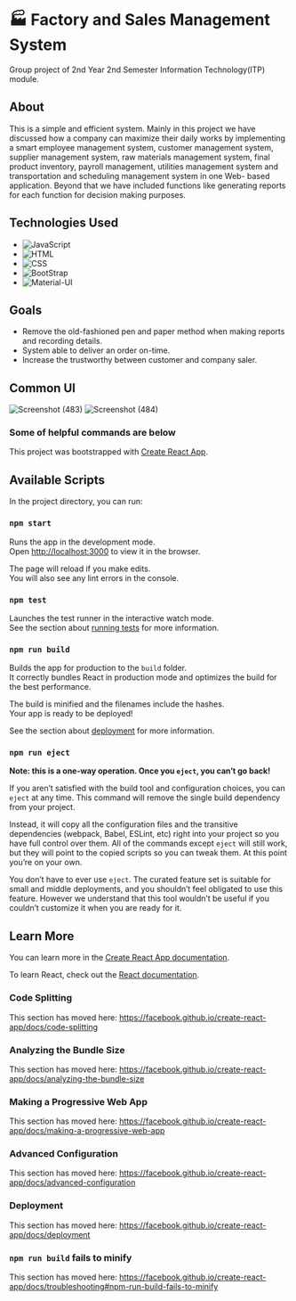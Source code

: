 # 🏭 Factory and Sales Management System
Group project of 2nd Year 2nd Semester Information Technology(ITP) module.

## About 
This is a simple and efficient system. Mainly in this project we have discussed how a company can maximize their daily works by implementing a smart employee management system, customer management system, supplier management system, raw materials management system, final product inventory, payroll management, utilities management system and transportation and scheduling management system in one Web- based application. Beyond that we have included functions like generating reports for each function for decision making purposes.

## Technologies Used
* ![JavaScript](https://img.shields.io/badge/Language-JavaScript-orange)
* ![HTML](https://img.shields.io/badge/Language-HTML-green)
* ![CSS](https://img.shields.io/badge/Language-CSS-blue)
* ![BootStrap](https://img.shields.io/badge/Language-BootStrap-purple)
* ![Material-UI](https://img.shields.io/badge/Language-MaterialUI-blue)

## Goals
* Remove the old-fashioned pen and paper method when making reports and recording details.
* System able to deliver an order on-time.
* Increase the trustworthy between customer and company saler.

## Common UI
![Screenshot (483)](https://user-images.githubusercontent.com/57215584/96398641-ef9c9280-11e9-11eb-95ce-625e010bb691.png)
![Screenshot (484)](https://user-images.githubusercontent.com/57215584/96398662-fdeaae80-11e9-11eb-8245-3ec86886eda6.png)




### Some of helpful commands are below
This project was bootstrapped with [Create React App](https://github.com/facebook/create-react-app).

## Available Scripts

In the project directory, you can run:

### `npm start`

Runs the app in the development mode.<br />
Open [http://localhost:3000](http://localhost:3000) to view it in the browser.

The page will reload if you make edits.<br />
You will also see any lint errors in the console.

### `npm test`

Launches the test runner in the interactive watch mode.<br />
See the section about [running tests](https://facebook.github.io/create-react-app/docs/running-tests) for more information.

### `npm run build`

Builds the app for production to the `build` folder.<br />
It correctly bundles React in production mode and optimizes the build for the best performance.

The build is minified and the filenames include the hashes.<br />
Your app is ready to be deployed!

See the section about [deployment](https://facebook.github.io/create-react-app/docs/deployment) for more information.

### `npm run eject`

**Note: this is a one-way operation. Once you `eject`, you can’t go back!**

If you aren’t satisfied with the build tool and configuration choices, you can `eject` at any time. This command will remove the single build dependency from your project.

Instead, it will copy all the configuration files and the transitive dependencies (webpack, Babel, ESLint, etc) right into your project so you have full control over them. All of the commands except `eject` will still work, but they will point to the copied scripts so you can tweak them. At this point you’re on your own.

You don’t have to ever use `eject`. The curated feature set is suitable for small and middle deployments, and you shouldn’t feel obligated to use this feature. However we understand that this tool wouldn’t be useful if you couldn’t customize it when you are ready for it.

## Learn More

You can learn more in the [Create React App documentation](https://facebook.github.io/create-react-app/docs/getting-started).

To learn React, check out the [React documentation](https://reactjs.org/).

### Code Splitting

This section has moved here: https://facebook.github.io/create-react-app/docs/code-splitting

### Analyzing the Bundle Size

This section has moved here: https://facebook.github.io/create-react-app/docs/analyzing-the-bundle-size

### Making a Progressive Web App

This section has moved here: https://facebook.github.io/create-react-app/docs/making-a-progressive-web-app

### Advanced Configuration

This section has moved here: https://facebook.github.io/create-react-app/docs/advanced-configuration

### Deployment

This section has moved here: https://facebook.github.io/create-react-app/docs/deployment

### `npm run build` fails to minify

This section has moved here: https://facebook.github.io/create-react-app/docs/troubleshooting#npm-run-build-fails-to-minify
